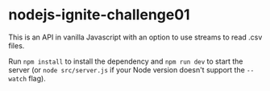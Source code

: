 # nodejs-ignite-challenge01

This is an API in vanilla Javascript with an option to use streams to read .csv files.

Run `npm install` to install the dependency and `npm run dev` to start the server (or `node src/server.js` if your Node version doesn't support the `--watch` flag).
